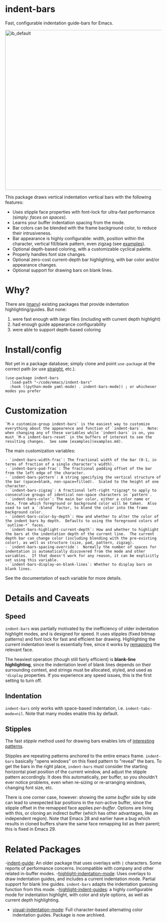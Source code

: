 # indent-bars

Fast, configurable indentation guide-bars for Emacs.

<img align="center" width="514" alt="ib_default" src="https://github.com/jdtsmith/indent-bars/assets/93749/4f652554-bede-4aa6-bdbc-233ec843d782">

This package draws vertical indentation vertical bars with the following features:

- Uses stipple face properties with font-lock for ultra-fast performance (simply: *faces on spaces*).
- Learns your buffer indentation spacing from the mode.
- Bar colors can be blended with the frame background color, to reduce their intrusiveness.
- Bar appearance is highly configurable: width, position within the character, vertical fill/blank pattern, even zigzag (see [examples](examples.md)).
- Optional depth-based coloring, with a customizable cyclical palette.
- Properly handles font size changes.
- Optional zero-cost current-depth bar highlighting, with bar color and/or appearance changes.
- Optional support for drawing bars on blank lines.

# Why?

There are ([many](#related-packages)) existing packages that provide indentation highlighting/guides.  But none:

1. were fast enough with large files (including with current depth highlight)
2. had enough guide appearance configurability
3. were able to support depth-based coloring

# Install/config

Not yet in a package database; simply clone and point `use-package` at the correct path (or use [straight](https://github.com/radian-software/straight.el), etc.).

```elisp
(use-package indent-bars
  :load-path "~/code/emacs/indent-bars"
  :hook ((python-mode yaml-mode) . indent-bars-mode)) ; or whichever modes you prefer
```

# Customization
	`M-x customize-group indent-bars` is the easiest way to customize everything about the appearence and function of `indent-bars`.  Note: when changing any of these variables while `indent-bars` is on, you must `M-x indent-bars-reset` in the buffers of interest to see the resulting changes.  See some [examples](examples.md).
	
The main customization variables:
	
	- `indent-bars-width-frac`: The fractional width of the bar (0-1, in terms of fraction of a single character's width).
	- `indent-bars-pad-frac`: The fractional padding offset of the bar from the left edge of the character. 
	- `indent-bars-pattern`: A string specifying the vertical structure of the bar (space=blank, non-space=filled).  Scaled to the height of one character.
	- `indent-bars-zigzag`: A fractional left-right *zigzag* to apply to consecutive groups of identical non-space characters in `pattern`.
	- `indent-bars-color`: The main bar color, either a color name or face, from which foreground or background color will be taken.  Also used to set a `:blend` factor, to blend the color into the frame background color.
	- `indent-bars-color-by-depth`: How and whether to alter the color of the indent bars by depth.  Defaults to using the foreground colors of `outline-*` faces.
	- `indent-bars-highlight-current-depth`: How and whether to highlight the bars at the indentation depth of the current line.  The current depth bar can change color (including blending with the pre-existing color), as well as structure (size, pad, pattern, zigzag).
	- `indent-bars-spacing-override`:  Normally the number of spaces for indentation is automatically discovered from the mode and other variables.  If that doesn't work for any reason, it can be explicitly set using this variable.
	- `indent-bars-display-on-blank-lines`: Whether to display bars on blank lines.

See the documentation of each variable for more details.

# Details and Caveats
## Speed

`indent-bars` was partially motivated by the inefficiency of older indentation highlight modes, and is designed for speed.  It uses stipples (fixed bitmap patterns) and font lock for fast and efficient bar drawing.  Highlighting the current indentation level is essentially free, since it works by [remapping](https://www.gnu.org/software/emacs/manual/html_node/elisp/Face-Remapping.html) the relevant face.

The heaviest operation (though still fairly efficient) is **blank-line highlighting**, since the indentation level of blank lines depends on their surrounding context, and strings must be allocated, styled, and used as `'display` properties.  If you experience any speed issues, this is the first setting to turn off. 

## Indentation

`indent-bars` only works with space-based indentation, i.e. `indent-tabs-mode=nil`.  Note that many modes enable this by default.

## Stipples
The fast *stipple* method used for drawing bars enables lots of [interesting patterns](examples.md).

Stipples are repeating patterns anchored to the entire emacs frame.  `indent-bars` basically "opens windows" on this fixed pattern to "reveal" the bars.  To get the bars in the right place, `indent-bars` must consider the starting horizontal pixel position of the current window, and adjust the stipple pattern accordingly.  It does this automatically, per buffer, so you shouldn't ever notice problems, even when re-sizing or re-arranging windows, changing font size, etc.

There is one corner case, however: showing the *same buffer* side by side can lead to unexpected bar positions in the non-active buffer, since the stipple offset in the remapped face applies *per-buffer*.  Options are living with this, or cloning an indirect buffer (which has other advantages, like an independent region).  Note that Emacs 28 and earlier have a bug which results in cloned buffers share the same face remapping list as their parent; this is fixed in Emacs 29.

# Related Packages
-[indent-guide](https://github.com/zk-phi/indent-guide): An older package that uses overlays with `|` characters.  Some reports of performance concerns.  Incompatible with company and other related in-buffer modes.
-[highlight-indentation-mode](https://github.com/antonj/Highlight-Indentation-for-Emacs): Uses overlays to draw indentation guides, and includes a current indentation mode.  Partial support for blank line guides.  `indent-bars` adapts the indentation guessing function from this mode.
-[highlight-indent-guides](https://github.com/DarthFennec/highlight-indent-guides):  a highly configurable mode for indentation highlight, with color and style options, as well as current depth highlighting.
- [visual-indentation-mode](https://github.com/skeeto/visual-indentation-mode): Full character-based alternating color indentation guides.  Package is now archived.
